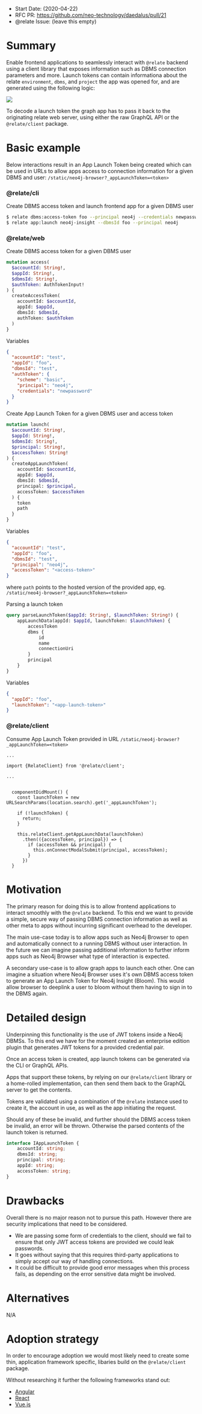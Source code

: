 - Start Date: (2020-04-22)
- RFC PR: https://github.com/neo-technology/daedalus/pull/21
- @relate Issue: (leave this empty)

# Summary
Enable frontend applications to seamlessly interact with `@relate` backend using a client library that exposes information such as DBMS connection parameters and more.
Launch tokens can contain informationa about the relate `environment`, `dbms`, and `project` the app was opened for, and are generated using the following logic:

![](./launch-token-diagram.png)

To decode a launch token the graph app has to pass it back to the originating relate web server, using either the raw GraphQL API or the `@relate/client` package.

# Basic example
Below interactions result in an App Launch Token being created which can be used in URLs to allow apps access to connection information for a given DBMS and user: `/static/neo4j-browser?_appLaunchToken=<token>`

### @relate/cli
Create DBMS access token and launch frontend app for a given DBMS user
```bash
$ relate dbms:access-token foo --principal neo4j --credentials newpassword
$ relate app:launch neo4j-insight --dbmsId foo --principal neo4j
```

### @relate/web
Create DBMS access token for a given DBMS user
```GraphQL
mutation access(
  $accountId: String!,
  $appId: String!,
  $dbmsId: String!,
  $authToken: AuthTokenInput!
) {
  createAccessToken(
    accountId: $accountId,
    appId: $appId,
    dbmsId: $dbmsId,
    authToken: $authToken
  ) 
}
```
Variables
```JSON
{
  "accountId": "test",
  "appId": "foo",
  "dbmsId": "test",
  "authToken": {
    "scheme": "basic",
    "principal": "neo4j",
    "credentials": "newpassword"
  }
}
```

Create App Launch Token for a given DBMS user and access token
```GraphQL
mutation launch(
  $accountId: String!,
  $appId: String!,
  $dbmsId: String!,
  $principal: String!,
  $accessToken: String!
) {
  createAppLaunchToken(
    accountId: $accountId,
    appId: $appId,
    dbmsId: $dbmsId,
    principal: $principal,
    accessToken: $accessToken
  ) {
    token
    path
  } 
}
```
Variables
```JSON
{
  "accountId": "test",
  "appId": "foo",
  "dbmsId": "test",
  "principal": "neo4j",
  "accessToken": "<access-token>"
}
```
where `path` points to the hosted version of the provided app, eg. `/static/neo4j-browser?_appLaunchToken=<token>`

Parsing a launch token
```GraphQL
query parseLaunchToken($appId: String!, $launchToken: String!) {
    appLaunchData(appId: $appId, launchToken: $launchToken) {
        accessToken
        dbms {
            id
            name
            connectionUri
        }
        principal
    }
}
```
Variables
```JSON
{
  "appId": "foo",
  "launchToken": "<app-launch-token>"
}
```


### @relate/client
Consume App Launch Token provided in URL `/static/neo4j-browser?_appLaunchToken=<token>`
```JSX
...

import {RelateClient} from '@relate/client';

...


  componentDidMount() {
    const launchToken = new URLSearchParams(location.search).get('_appLaunchToken');

    if (!launchToken) {
      return;
    }

    this.relateClient.getAppLaunchData(launchToken)
      .then(({accessToken, principal}) => {
        if (accessToken && principal) {
          this.onConnectModalSubmit(principal, accessToken);
        }
      })
  }

```

# Motivation
The primary reason for doing this is to allow frontend applications to interact smoothly with the `@relate` backend. To this end we want to provide a simple, secure way of passing DBMS connection information as well as other meta to apps without incurring significant overhead to the developer.

The main use-case today is to allow apps such as Neo4j Browser to open and automatically connect to a running DBMS without user interaction. In the future we can imagine passing additional information to further inform apps such as Neo4j Browser what type of interaction is expected.

A secondary use-case is to allow graph apps to launch each other. One can imagine a situation where Neo4j Browser uses it's own DBMS access token to generate an App Launch Token for Neo4j Insight (Bloom). This would allow browser to deeplink a user to bloom without them having to sign in to the DBMS again.

# Detailed design
Underpinning this functionality is the use of JWT tokens inside a Neo4j DBMSs. To this end we have for the moment created an enterprise edition plugin that generates JWT tokens for a provided credential pair.

Once an access token is created, app launch tokens can be generated via the CLI or GraphQL APIs.

Apps that support these tokens, by relying on our `@relate/client` library or a home-rolled implementation, can then send them back to the GraphQL server to get the contents.

Tokens are validated using a combination of the `@relate` instance used to create it, the account in use, as well as the app initiating the request.

Should any of these be invalid, and further should the DBMS access token be invalid, an error will be thrown. Otherwise the parsed contents of the launch token is returned.

```TypeScript
interface IAppLaunchToken {
    accountId: string;
    dbmsId: string;
    principal: string;
    appId: string;
    accessToken: string;
}
```

# Drawbacks
Overall there is no major reason not to pursue this path. However there are security implications that need to be considered.

- We are passing some form of credentials to the client, should we fail to ensure that only JWT access tokens are provided we could leak passwords.
- It goes without saying that this requires third-party applications to simply accept our way of handling connections.
- It could be difficult to provide good error messages when this process fails, as depending on the error sensitive data might be involved.

# Alternatives
N/A

# Adoption strategy
In order to encourage adoption we would most likely need to create some thin, application framework specific, libaries build on the `@relate/client` package.

Without researching it further the following frameworks stand out:
- [Angular](https://angular.io/)
- [React](https://reactjs.org/)
- [Vue.js](https://vuejs.org/)
